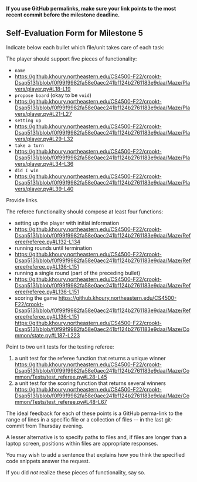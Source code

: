 **If you use GitHub permalinks, make sure your link points to the most recent commit before the milestone deadline.**

## Self-Evaluation Form for Milestone 5

Indicate below each bullet which file/unit takes care of each task:

The player should support five pieces of functionality: 

- `name`
- https://github.khoury.northeastern.edu/CS4500-F22/crookt-Dsap5131/blob/f0f99f9982fa58e0aec241bf124b2761183e9daa/Maze/Players/player.py#L18-L19
- `propose board` (okay to be `void`)
- https://github.khoury.northeastern.edu/CS4500-F22/crookt-Dsap5131/blob/f0f99f9982fa58e0aec241bf124b2761183e9daa/Maze/Players/player.py#L21-L27
- `setting up`
- https://github.khoury.northeastern.edu/CS4500-F22/crookt-Dsap5131/blob/f0f99f9982fa58e0aec241bf124b2761183e9daa/Maze/Players/player.py#L29-L32
- `take a turn`
- https://github.khoury.northeastern.edu/CS4500-F22/crookt-Dsap5131/blob/f0f99f9982fa58e0aec241bf124b2761183e9daa/Maze/Players/player.py#L34-L36
- `did I win`
- https://github.khoury.northeastern.edu/CS4500-F22/crookt-Dsap5131/blob/f0f99f9982fa58e0aec241bf124b2761183e9daa/Maze/Players/player.py#L39-L40

Provide links. 

The referee functionality should compose at least four functions:

- setting up the player with initial information
- https://github.khoury.northeastern.edu/CS4500-F22/crookt-Dsap5131/blob/f0f99f9982fa58e0aec241bf124b2761183e9daa/Maze/Referee/referee.py#L132-L134
- running rounds until termination
- https://github.khoury.northeastern.edu/CS4500-F22/crookt-Dsap5131/blob/f0f99f9982fa58e0aec241bf124b2761183e9daa/Maze/Referee/referee.py#L136-L151
- running a single round (part of the preceding bullet)
- https://github.khoury.northeastern.edu/CS4500-F22/crookt-Dsap5131/blob/f0f99f9982fa58e0aec241bf124b2761183e9daa/Maze/Referee/referee.py#L136-L151
- scoring the game
https://github.khoury.northeastern.edu/CS4500-F22/crookt-Dsap5131/blob/f0f99f9982fa58e0aec241bf124b2761183e9daa/Maze/Referee/referee.py#L136-L151
https://github.khoury.northeastern.edu/CS4500-F22/crookt-Dsap5131/blob/f0f99f9982fa58e0aec241bf124b2761183e9daa/Maze/Common/state.py#L187-L223

Point to two unit tests for the testing referee:

1. a unit test for the referee function that returns a unique winner
https://github.khoury.northeastern.edu/CS4500-F22/crookt-Dsap5131/blob/f0f99f9982fa58e0aec241bf124b2761183e9daa/Maze/Common/Tests/test_referee.py#L28-L45
2. a unit test for the scoring function that returns several winners
https://github.khoury.northeastern.edu/CS4500-F22/crookt-Dsap5131/blob/f0f99f9982fa58e0aec241bf124b2761183e9daa/Maze/Common/Tests/test_referee.py#L48-L67

The ideal feedback for each of these points is a GitHub
perma-link to the range of lines in a specific file or a collection of
files -- in the last git-commit from Thursday evening. 

A lesser alternative is to specify paths to files and, if files are
longer than a laptop screen, positions within files are appropriate
responses.

You may wish to add a sentence that explains how you think the
specified code snippets answer the request.

If you did *not* realize these pieces of functionality, say so.

